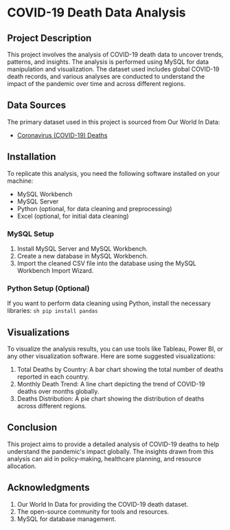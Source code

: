 # COVID-19 Death Data Analysis

## Project Description
This project involves the analysis of COVID-19 death data to uncover trends, patterns, and insights. The analysis is performed using MySQL for data manipulation and visualization. The dataset used includes global COVID-19 death records, and various analyses are conducted to understand the impact of the pandemic over time and across different regions.

## Data Sources
The primary dataset used in this project is sourced from Our World In Data:
- [Coronavirus (COVID-19) Deaths](https://ourworldindata.org/covid-deaths)

## Installation
To replicate this analysis, you need the following software installed on your machine:
- MySQL Workbench
- MySQL Server
- Python (optional, for data cleaning and preprocessing)
- Excel (optional, for initial data cleaning)

### MySQL Setup
1. Install MySQL Server and MySQL Workbench.
2. Create a new database in MySQL Workbench.
3. Import the cleaned CSV file into the database using the MySQL Workbench Import Wizard.

### Python Setup (Optional)
If you want to perform data cleaning using Python, install the necessary libraries:
```sh pip install pandas```

## Visualizations
To visualize the analysis results, you can use tools like Tableau, Power BI, or any other visualization software. Here are some suggested visualizations:

1. Total Deaths by Country: A bar chart showing the total number of deaths reported in each country.
2. Monthly Death Trend: A line chart depicting the trend of COVID-19 deaths over months globally.
3. Deaths Distribution: A pie chart showing the distribution of deaths across different regions.

## Conclusion
This project aims to provide a detailed analysis of COVID-19 deaths to help understand the pandemic's impact globally. The insights drawn from this analysis can aid in policy-making, healthcare planning, and resource allocation.

## Acknowledgments
1. Our World In Data for providing the COVID-19 death dataset.
2. The open-source community for tools and resources.
3. MySQL for database management.
